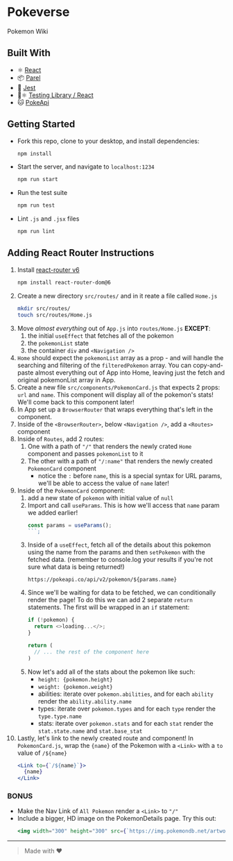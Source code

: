 # Pokeverse

Pokemon Wiki

## Built With
- ⚛️  [React](https://reactjs.org/)
- 📦  [Parel](https://parceljs.org/)
- 🧪  [Jest](https://jestjs.io/)
- 🧪⚛️  [Testing Library / React](https://testing-library.com/docs/react-testing-library/setup)
- 🐱 [PokeApi](https://pokeapi.co/)

## Getting Started

- Fork this repo, clone to your desktop, and install dependencies:
  ```sh
  npm install
  ```
- Start the server, and navigate to `localhost:1234`
  ```sh
  npm run start
  ```
- Run the test suite
  ```sh
  npm run test
  ```
- Lint `.js` and `.jsx` files
  ```sh
  npm run lint
  ```

## Adding React Router Instructions

1. Install [react-router v6](https://reactrouter.com/docs/en/v6/getting-started/tutorial#installation)
    ```sh
    npm install react-router-dom@6
    ```
1. Create a new directory `src/routes/` and in it reate a file called `Home.js`
    ```sh
    mkdir src/routes/
    touch src/routes/Home.js
    ```
1. Move _almost everything_ out of `App.js` into `routes/Home.js` **EXCEPT**:
    1. the initial `useEffect` that fetches all of the pokemon
    1. the `pokemonList` state
    1. the container `div` and `<Navigation />`
1. `Home` should expect the `pokemonList` array as a prop - and will handle the searching and filtering of the `filteredPokemon` array. You can copy-and-paste almost everything out of App into Home, leaving just the fetch and original pokemonList array in App.
1. Create a new file `src/components/PokemonCard.js` that expects 2 props: `url` and `name`. This component will display all of the pokemon's stats! We'll come back to this component later!
1. In App set up a `BrowserRouter` that wraps everything that's left in the component.
1. Inside of the `<BrowserRouter>`, below `<Navigation />`, add a `<Routes>` component
1. Inside of `Routes`, add 2 routes:
    1. One with a path of `"/"` that renders the newly crated `Home` component and passes `pokemonList` to it
    1. The other with a path of `"/:name"` that renders the newly created `PokemonCard` component
       - notice the `:` before `name`, this is a special syntax for URL params, we'll be able to access the value of `name` later!
1. Inside of the `PokemonCard` component:
    1. add a new state of `pokemon` with initial value of `null`
    1. Import and call `useParams`. This is how we'll access that `name` param we added earlier!
        ```js
        const params = useParams();
        ```;
    1. Inside of a `useEffect`, fetch all of the details about this pokemon using the name from the params and then `setPokemon` with the fetched data. (remember to console.log your results if you're not sure what data is being returned!)
        ```
        https://pokeapi.co/api/v2/pokemon/${params.name}
        ```
    1. Since we'll be waiting for data to be fetched, we can conditionally render the page! To do this we can add 2 separate `return` statements. The first will be wrapped in an `if` statement:
        ```js
        if (!pokemon) {
          return <>loading...</>;
        }

        return (
          // ... the rest of the component here
        )
        ```
    1. Now let's add all of the stats about the pokemon like such:
        - `height: {pokemon.height}`
        - `weight: {pokemon.weight}`
        - abilities: iterate over `pokemon.abilities`, and for each `ability` render the `ability.ability.name`
        - types: iterate over `pokemon.types` and for each `type` render the `type.type.name`
        - stats: iterate over `pokemon.stats` and for each `stat` render the `stat.state.name` and `stat.base_stat`
1. Lastly, let's link to the newly created route and component! In `PokemonCard.js`, wrap the `{name}` of the Pokemon with a `<Link>` with a `to` value of `/${name}`
    ```jsx
    <Link to={`/${name}`}>
      {name}
    </Link>
    ```

### BONUS

- Make the Nav Link of `All Pokemon` render a `<Link>` to `"/"`
- Include a bigger, HD image on the PokemonDetails page. Try this out:
    ```jsx
    <img width="300" height="300" src={`https://img.pokemondb.net/artwork/large/${params.name}.jpg`} />
    ```
---

> Made with ♥️
